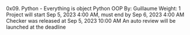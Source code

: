 0x09. Python - Everything is object
Python
OOP
 By: Guillaume
 Weight: 1
 Project will start Sep 5, 2023 4:00 AM, must end by Sep 6, 2023 4:00 AM
 Checker was released at Sep 5, 2023 10:00 AM
 An auto review will be launched at the deadline

